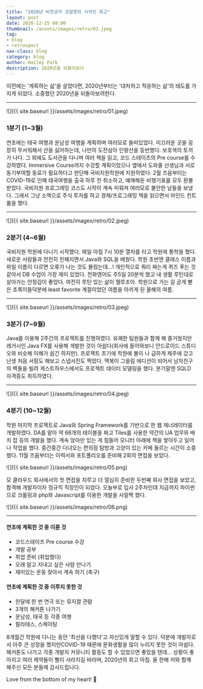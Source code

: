 ```yaml
---
title: "2020년 비전공자 코알못의 사적인 회고"
layout: post
date: 2020-12-25 08:00
thumbnail: /assets/images/retro/03.jpeg
tag:
- blog
- retrospect
nav-class: blog
category: blog
author: Hailey Park
description: 2020년을 되돌아보다
---
```


이전에는 '계획하는 삶'을 살았다면, 2020년부터는 '대처하고 적응하는 삶'의 태도를 가지게 되었다. 소중했던 2020년을 되돌아보려한다. 

----------------------
![]({{ site.baseurl }}/assets/images/retro/01.jpeg)

### 1분기 (1~3월)
연초에는 태국 여행과 운남성 여행을 계획하며 여러모로 들떠있었다. 미끄러운 곳을 굉장히 무서워해서 산을 싫어하는데, 나만의 도전삼아 인왕산을 등반했다. 보호색의 토끼가 나다. 그 외에도 도서관을 다니며 여러 책을 읽고, 코드 스테이츠의 Pre course를 수강하였다. Immersive Course까지 수강할 계획이었으나 옆에서 도와줄 선생님과 서로 동기부여할 동료가 필요하다고 판단해 국비지원학원에 지원하였다. 
2월 즈음부터는 COVID-19로 인해 태국여행을 출국 하루 전 취소하고, 예매해둔 비행기표를 모두 환불 받았다. 국비지원 프로그래밍 코스도 시작이 계속 미뤄져 여러모로 불안한 날들을 보냈다. 그래서 그냥 소액으로 주식 투자를 하고 경제/프로그래밍 책을 읽으면서 마인드 컨트롤을 했다.

-------------
![]({{ site.baseurl }}/assets/images/retro/02.jpeg)

### 2분기 (4~6월)
국비지원 학원에 다니기 시작했다. 매일 아침 7시 10분 열차를 타고 학원에 통학을 했다. 새로운 사람들과 천천히 친해지면서 Java와 SQL을 배웠다. 학원 초반엔 클래스 이름과 파일 이름이 다르면 오류가 나는 것도 몰랐는데...! 개인적으로 쿼리 짜는게 퀴즈 푸는 것 같아서 DB 수업이 가장 재미 있었다. 전화영어도 주5일 20분씩 했고 내 생활 루틴대로 살아가는 안정감이 좋았다. 여전히 루틴 있는 삶이 젤루조아. 학원으로 가는 길 곧게 뻗은 초록이들덕분에 least favorite 계절이었던 여름을 아끼게 된 올해의 여름. 

---------------------
![]({{ site.baseurl }}/assets/images/retro/03.jpeg)

### 3분기 (7~9월)
Java를 이용해 2주간의 프로젝트를 진행하였다. 유쾌한 팀원들과 함께 해 즐거웠지만 레거시인 Java FX를 사용해 개발한 것이 아쉽다(회사에 들어와보니 안드로이드 스튜디오와 비슷해 이해가 쉽긴 하지만). 프로젝트 초기에 학원에 불이 나 급하게 제주에 갔고 난생 처음 서핑도 해보고 스냅사진도 찍었다. 맥북이 그을림 에디션이 되어서 남자친구의 벽돌을 빌려 게스트하우스에서도 프로젝트 데이터 모델링을 했다. 분기말엔 SQLD 자격증도 취득하였다.

-------------------------
![]({{ site.baseurl }}/assets/images/retro/04.jpeg)

### 4분기 (10~12월)
학원 마지막 프로젝트로 Java와 Spring Framework를 기반으로 한 웹 제너레이터를 개발하였다. DA를 맡아 약 66개의 테이블을 짜고 Tiles를 사용한 약간의 UA 업무와 배치 잡 등의 개발을 했다. 계속 앉아만 있는 게 힘들어 모니터 아래에 책을 쌓아두고 일어나 작업을 했다. 중간중간 다녀오는 편의점 탐방과 고양이 있는 카페 들르는 시간이 소중했다. 11월 즈음부터는 이력서와 포트폴리오를 준비해 2회의 면접을 보았다.

![]({{ site.baseurl }}/assets/images/retro/05.png)  

모 클라우드 회사에서의 첫 면접을 치루고 더 열심히 준비한 두번째 회사 면접을 보았고, 합격해 개발자이자 정규직 직장인이 되었다. 오늘부로 입사 2주차인데 지금까지 파이썬으로 크롤링과 php와 Javascript를 이용한 개발을 사알짝 했다. 

![]({{ site.baseurl }}/assets/images/retro/06.png)

-------------

#### 연초에 계획한 것 중 이룬 것
- 코드스테이츠 Pre course 수강
- 개발 공부
- 취업 준비 (취업했다)
- 오래 알고 지내고 싶은 사람 만나기
- 재미있는 운동 찾아서 계속 하기 (축구)

#### 연초에 계획한 것 중 이루지 못한 것
- 한달에 한 번 연극 또는 뮤지컬 관람
- 3개의 해커톤 나가기
- 운남성, 태국 등 각종 여행
- 필라테스, 스케이팅


8개월간 학원에 다니는 동안 '최선을 다했다'고 자신있게 말할 수 있다. 덕분에 개발자로서 아주 큰 성장을 했지만COVID-19 때문에 문화생활을 많이 누리지 못한 것이 아쉽다. 해커톤도 나가고 각종 개발자 커뮤니티 활동도 할 수 있었으면 좋았을 텐데... 상황이 좋아지고 여러 제약들이 빨리 사라지길 바라며, 2020년의 회고 마침. 
올 한해 저와 함께 해주신 모든 분들께 감사드립니다. 

Love from the bottom of my heart! 💙 
